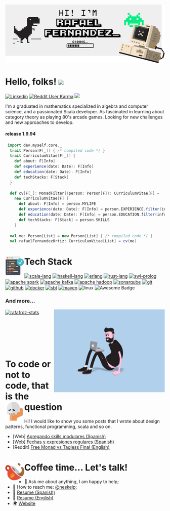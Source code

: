 [![Header](./pictures/banner.png "Header")](https://rafaelfernandezortiz.com/)

# Hello, folks! <img src="https://raw.githubusercontent.com/MartinHeinz/MartinHeinz/master/wave.gif" width="50">

[![Linkedin](https://img.shields.io/badge/Linked-in-369?&logo=linkedin&logoColor=white&color=blue)](https://www.linkedin.com/in/rafael-fernandez-ortiz/)  <a href="https://reddit.com/u/rafafrdz"><img alt="Reddit User Karma" src="https://img.shields.io/reddit/user-karma/combined/rafafrdz?label=karma&logo=reddit&logoColor=white"></a> ![](https://visitor-badge.glitch.me/badge?page_id=rafafrdz.rafafrdz)

I'm a graduated in mathematics specialized in algebra and computer science, and a passionated Scala developer. As fascinated in learning about category theory as playing 80's arcade games. Looking for new challenges and new approaches to develop.

#### release 1.9.94  

```scala
 import dev.myself.core._
  trait Person[F[_]] { /* compiled code */ }
  trait CurriculumVitae[F[_]] {
    def about: F[Info]
    def experience(date: Date): F[Info]
    def education(date: Date): F[Info]
    def techStacks: F[Stack]
  }

  def cv[F[_]: MonadFilter](person: Person[F]): CurriculumVitae[F] =
    new CurriculumVitae[F] {
      def about: F[Info] = person.MYLIFE
      def experience(date: Date): F[Info] = person.EXPERIENCE.filter(info => info.date == date)
      def education(date: Date): F[Info] = person.EDUCATION.filter(info => info.date == date)
      def techStacks: F[Stack] = person.SKILLS
    }

  val me: Person[List] = new Person[List] { /* compiled code */ }
  val rafaelFernandezOrtiz: CurriculumVitae[List] = cv(me)
```

<h1>Tech Stack <img align="left" alt="png" src="./pictures/code.png?raw=true" width="60px"/></h1>

<p align="left">
<a href="https://www.scala-lang.org/"><img align="center" src="https://img.shields.io/badge/-Scala-%23f61938?logo=scala" alt="scala-lang"/></a>
<a href="https://www.haskell.org/"><img align="center" src="https://img.shields.io/badge/-Haskell-blue?logo=haskell" alt="haskell-lang"/></a>
<a href="https://www.erlang.org/"><img align="center" src="https://img.shields.io/badge/-Erlang-purple?logo=erlang" alt="erlang"/></a>
<a href="https://www.rust-lang.org"><img align="center" src="https://img.shields.io/badge/-Rust-orange?logo=rust" alt="rust-lang"/></a>
<a href="https://www.swi-prolog.org/"><img align="center" src="https://img.shields.io/badge/-Prolog-black?logo=prolog" alt="swi-prolog"/></a>
<a href="https://spark.apache.org/"><img align="center" src="https://img.shields.io/badge/Apache-Spark-yellow?logo=apachespark" alt="apache spark"/></a>
<a href="https://kafka.apache.org/"><img align="center" src="https://img.shields.io/badge/Apache-Kafka-purple?logo=apachekafka" alt="apache kafka"/></a>
<a href="https://hadoop.apache.org/"><img align="center" src="https://img.shields.io/badge/Apache-Hadoop-white?logo=apachehadoop" alt="apache hadoop"/></a>
<a href="https://docs.sonarqube.org/latest/"><img align="center" src="https://img.shields.io/badge/-SonarQube-blue?logo=sonarqube&logoColor=white" alt="sonarqube"/></a>
<a href="https://git-scm.com/"><img align="center" src="https://img.shields.io/badge/-Git-white?logo=git&logoColor=orange" alt="git"/></a>
<a href="https://github.com/"><img align="center" src="https://img.shields.io/badge/-GitHub-black?logo=github&logoColor=white" alt="github"/></a>
<a href="https://www.docker.com/"><img align="center" src="https://img.shields.io/badge/-Docker-00c0ff?logo=docker&logoColor=white" alt="docker"/></a>
<a href="https://www.scala-sbt.org/"><img align="center" src="https://img.shields.io/badge/-Sbt-red?&logoColor=white?logo=sbt" alt="sbt"/></a>
<a href="https://mvnrepository.com/"><img align="center" src="https://img.shields.io/badge/-Maven-blue?&logoColor=white?logo=maven" alt="maven"/></a>
<img align="center" src="https://img.shields.io/badge/Linux-informational?style=flat&logo=linux&logoColor=black&color=white" alt="linux"/>
<img align="center" src="https://cdn.rawgit.com/sindresorhus/awesome/d7305f38d29fed78fa85652e3a63e154dd8e8829/media/badge.svg" alt="Awesome Badge"/>
</p>
<h3> And more... </h3>

<a href="https://github.com/rafafrdz/">
  <img align="center" src="https://github-readme-stats.vercel.app/api/top-langs/?username=rafafrdz&hide=XSLT,CSS,SQLPL&layout=compact" alt="rafafrdz-stats">
</a>
<img align="right" src="./pictures/developer.gif?raw=true" alt="myself-gif" style="width:350px">

<br><br><br><br><br>
<h1> To code or not to code, that is the question <img align="left" alt="png" src="./pictures/craneo.png?raw=true" width="60px"/> </h1>

Hi! I would like to show you some posts that I wrote about design patterns, functional programming, scala and so on.
- [Web] [Agregando skills modulares (Spanish)](https://rafaelfernandez.dev/agregando-skills-modulares)
- [Web] [Fechas y expresiones regulares (Spanish)](https://rafaelfernandez.dev/fechas-expresiones-regulares)
- [Reddit] [Free Monad vs Tagless Final (English)](https://www.reddit.com/r/scala/comments/uzoycg/free_monad_vs_tagless_final/)


<h1>  Coffee time... Let's talk!<img align="left" alt="png" src="./pictures/cup.png?raw=true" width="60px"/></h1> 

- 💬 Ask me about anything, I am happy to help;
- 🐤 How to reach me: [@neskeip](https://twitter.com/neskeip);
- 📝 [Resume (Spanish)](https://drive.google.com/file/d/1yE_VHTEpefw8NXSFIBNbB-3VZ2z4E7c9/view)
- 📝 [Resume (English)](https://drive.google.com/file/d/1uqTAWSx0z5iuWpLnNZqaqNmLkj6sB25G/view)
- 🌍 [Website](https://rafaelfernandez.dev)
